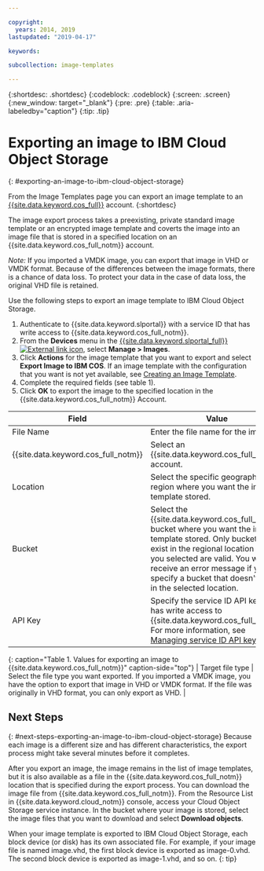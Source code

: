 ```yaml
---

copyright:
  years: 2014, 2019
lastupdated: "2019-04-17"

keywords:

subcollection: image-templates

---
```


{:shortdesc: .shortdesc}
{:codeblock: .codeblock}
{:screen: .screen}
{:new_window: target="_blank"}
{:pre: .pre}
{:table: .aria-labeledby="caption"}
{:tip: .tip}

# Exporting an image to IBM Cloud Object Storage
{: #exporting-an-image-to-ibm-cloud-object-storage}

From the Image Templates page you can export an image template to an [{{site.data.keyword.cos_full}}](/docs/cloud-object-storage?topic=cloud-object-storage-about) account.
{:shortdesc}

The image export process takes a preexisting, private standard image template or an encrypted image template and coverts the image into an image file that is stored in a specified location on an {{site.data.keyword.cos_full_notm}} account.

*Note:* If you imported a VMDK image, you can export that image in VHD or VMDK format. Because of the differences between the image formats, there is a chance of data loss. To protect your data in the case of data loss, the original VHD file is retained.

Use the following steps to export an image template to IBM Cloud Object Storage.

1. Authenticate to {{site.data.keyword.slportal}} with a service ID that has write access to {{site.data.keyword.cos_full_notm}}.
2. From the **Devices** menu in the [{{site.data.keyword.slportal_full}} ![External link icon](../../icons/launch-glyph.svg "External link icon")](https://control.softlayer.com/), select **Manage > Images**.
3. Click **Actions** for the image template that you want to export and select **Export Image to IBM COS**. If an image template with the configuration that you want is not yet
available, see [Creating an Image Template](/docs/infrastructure/image-templates?topic=image-templates-creating-an-image-template#creating-an-image-template).
4. Complete the required fields (see table 1).
5. Click **OK** to export the image to the specified location in the {{site.data.keyword.cos_full_notm}} Account.

| Field | Value |
| ----- | ----- |
| File Name | Enter the file name for the image. |
| {{site.data.keyword.cos_full_notm}} | Select an {{site.data.keyword.cos_full_notm}} account. |
| Location | Select the specific geographic region where you want the image template stored. |
| Bucket | Select the {{site.data.keyword.cos_full_notm}} bucket where you want the image template stored. Only buckets that exist in the regional location that you selected are valid. You will receive an error message if you specify a bucket that doesn't exist in the selected location. |
| API Key | Specify the service ID API key that has write access to {{site.data.keyword.cos_full_notm}}. For more information, see [Managing service ID API keys](/docs/iam?topic=iam-serviceidapikeys#serviceidapikeys). |
{: caption="Table 1. Values for exporting an image to {{site.data.keyword.cos_full_notm}}" caption-side="top"}
| Target file type | Select the file type you want exported. If you imported a VMDK image, you have the option to export that image in VHD or VMDK format. If the file was originally in VHD format, you can only export as VHD. |

## Next Steps
{: #next-steps-exporting-an-image-to-ibm-cloud-object-storage}
Because each image is a different size and has different characteristics, the export process might take several minutes before it completes.

After you export an image, the image remains in the list of image templates, but it is also available as a file in the {{site.data.keyword.cos_full_notm}} location that is specified during the export process. You can download the image file from {{site.data.keyword.cos_full_notm}}. From the Resource List in {{site.data.keyword.cloud_notm}} console, access your Cloud Object Storage service instance. In the bucket where your image is stored, select the image files that you want to download and select **Download objects**.

When your image template is exported to IBM Cloud Object Storage, each block device (or disk) has its own associated file. For example, if your image file is named image.vhd, the first block device is exported as image-0.vhd. The second block device is exported as image-1.vhd, and so on.
{: tip}
